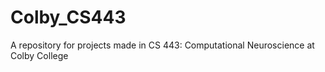 # Colby_CS443
A repository for projects made in CS 443: Computational Neuroscience at Colby College
